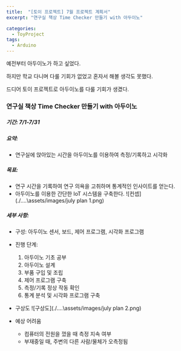 ```yaml
---
title:  "[토이 프로젝트] 7월 프로젝트 계획서"
excerpt: "연구실 책상 Time Checker 만들기 with 아두이노"

categories:
  - ToyProject
tags:
  - Arduino
---
```


예전부터 아두이노가 하고 싶었다.  

하지만 학교 다니며 다룰 기회가 없었고 혼자서 해볼 생각도 못했다.  

드디어 토이 프로젝트로 아두이노를 다룰 기회가 생겼다.  

### 연구실 책상 Time Checker 만들기 with 아두이노  
##### 기간: 7/1-7/31
##### 요약: 
* 연구실에 앉아있는 시간을 아두이노를 이용하여 측정/기록하고 시각화  


##### 목표: 
 * 연구 시간을 기록하여 연구 의욕을 고취하며 통계적인 인사이트를 얻는다.
 * 아두이노를 이용한 간단한 IoT 시스템을 구축한다.
![컨셉](./..\..\assets/images/july plan 1.png)  

##### 세부 사항:
 * 구성: 아두이노 센서, 보드, 제어 프로그램, 시각화 프로그램  
 * 진행 단계:
   1. 아두이노 기초 공부
   2. 아두이노 설계
   3. 부품 구입 및 조립
   4. 제어 프로그램 구축
   5. 측정/기록 정상 작동 확인
   6. 통계 분석 및 시각화 프로그램 구축  
   
* 구상도
   ![구상도](./..\..\assets/images/july plan 2.png)  
* 예상 어려움  
  * 컴퓨터의 전원을 껐을 때 측정 지속 여부
  * 부재중일 때, 주변의 다른 사람/물체가 오측정됨


